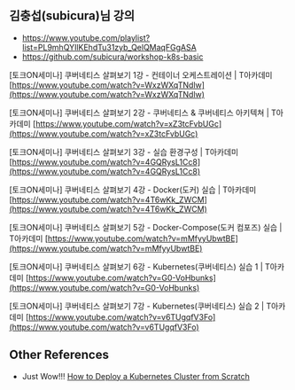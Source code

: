 ## 김충섭(subicura)님 강의

- https://www.youtube.com/playlist?list=PL9mhQYIlKEhdTu31zyb_QelQMaqFGgASA
- https://github.com/subicura/workshop-k8s-basic

[토크ON세미나] 쿠버네티스 살펴보기 1강 - 컨테이너 오케스트레이션 | T아카데미
[https://www.youtube.com/watch?v=WxzWXqTNdlw](https://www.youtube.com/watch?v=WxzWXqTNdlw)

[토크ON세미나] 쿠버네티스 살펴보기 2강 - 쿠버네티스 & 쿠버네티스 아키텍쳐 | T아카데미
[https://www.youtube.com/watch?v=xZ3tcFvbUGc](https://www.youtube.com/watch?v=xZ3tcFvbUGc)

[토크ON세미나] 쿠버네티스 살펴보기 3강 - 실습 환경구성 | T아카데미
[https://www.youtube.com/watch?v=4GQRysL1Cc8](https://www.youtube.com/watch?v=4GQRysL1Cc8)

[토크ON세미나] 쿠버네티스 살펴보기 4강 - Docker(도커) 실습 | T아카데미
[https://www.youtube.com/watch?v=4T6wKk_ZWCM](https://www.youtube.com/watch?v=4T6wKk_ZWCM)

[토크ON세미나] 쿠버네티스 살펴보기 5강 - Docker-Compose(도커 컴포즈) 실습 | T아카데미
[https://www.youtube.com/watch?v=mMfyyUbwtBE](https://www.youtube.com/watch?v=mMfyyUbwtBE)

[토크ON세미나] 쿠버네티스 살펴보기 6강 - Kubernetes(쿠버네티스) 실습 1 | T아카데미
[https://www.youtube.com/watch?v=G0-VoHbunks](https://www.youtube.com/watch?v=G0-VoHbunks)

[토크ON세미나] 쿠버네티스 살펴보기 7강 - Kubernetes(쿠버네티스) 실습 2 | T아카데미
[https://www.youtube.com/watch?v=v6TUgqfV3Fo](https://www.youtube.com/watch?v=v6TUgqfV3Fo)

## Other References

- Just Wow!!! [How to Deploy a Kubernetes Cluster from Scratch](https://www.youtube.com/watch?v=t4H6hdvB9iQ&feature=emb_logo)
